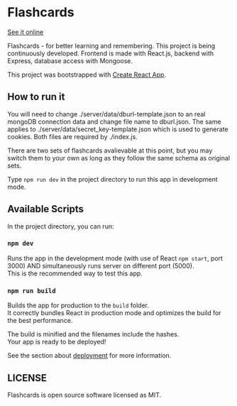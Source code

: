 # Flashcards

[See it online](http://www.flashcards.mskwarczek.pl)

Flashcards - for better learning and remembering. This project is being continuously developed.
Frontend is made with React.js, backend with Express, database access with Mongoose.

This project was bootstrapped with [Create React App](https://github.com/facebook/create-react-app).


## How to run it

You will need to change ./server/data/dburl-template.json to an real mongoDB connection data and change file name to dburl.json.
The same applies to ./server/data/secret_key-template.json which is used to generate cookies.
Both files are required by ./index.js.

There are two sets of flashcards avalievable at this point, but you may switch them to your own as long as they follow the same schema as original sets.

Type `npm run dev` in the project directory to run this app in development mode.


## Available Scripts

In the project directory, you can run:

### `npm dev`

Runs the app in the development mode (with use of React `npm start`, port 3000) AND simultaneously runs server on different port (5000).<br>
This is the recommended way to test this app.

### `npm run build`

Builds the app for production to the `build` folder.<br>
It correctly bundles React in production mode and optimizes the build for the best performance.

The build is minified and the filenames include the hashes.<br>
Your app is ready to be deployed!

See the section about [deployment](https://facebook.github.io/create-react-app/docs/deployment) for more information.


## LICENSE

Flashcards is open source software licensed as MIT.